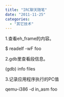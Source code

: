 ```yaml
---
title: "IRC聊天随笔"
date: "2011-11-25"
categories: 
  - "其它技术"
---
```


1.查看eh\_frame的内容。

$ readelf -wF foo

2.gdb里查看段信息。

(gdb) info files

3.记录应用程序执行的PC值

qemu-i386 -d in\_asm foo
